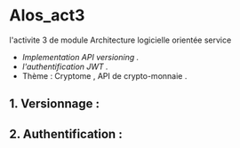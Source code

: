 # Alos_act3
l'activite 3 de module Architecture logicielle orientée service  
  - *Implementation API versioning .*
  - *l'authentification JWT .*
  -  Thème  : Cryptome , API de crypto-monnaie .


## 1. Versionnage :

## 2. Authentification :
